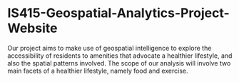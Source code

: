# IS415-Geospatial-Analytics-Project-Website
Our project aims to make use of geospatial intelligence to explore the accessibility of residents to amenities that advocate a healthier lifestyle, and also the spatial patterns involved. The scope of our analysis will involve two main facets of a healthier lifestyle, namely food and exercise.

